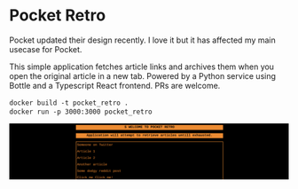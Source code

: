# Pocket Retro

Pocket updated their design recently. I love it but it has affected my main usecase for Pocket.

This simple application fetches article links and archives them when you open the original article in a new tab.
Powered by a Python service using Bottle and a Typescript React frontend. PRs are welcome. 

```shell
docker build -t pocket_retro .
docker run -p 3000:3000 pocket_retro
```

![alt text](docs/preview.png "Sick frontend..")
